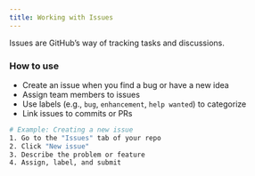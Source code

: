 ```yaml
---
title: Working with Issues
---
```


Issues are GitHub’s way of tracking tasks and discussions.

### How to use

- Create an issue when you find a bug or have a new idea
- Assign team members to issues
- Use labels (e.g., `bug`, `enhancement`, `help wanted`) to categorize
- Link issues to commits or PRs

```bash
# Example: Creating a new issue
1. Go to the "Issues" tab of your repo
2. Click "New issue"
3. Describe the problem or feature
4. Assign, label, and submit
```
